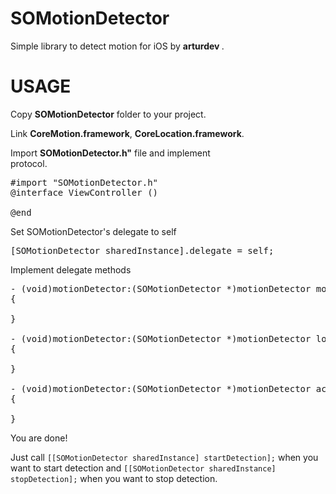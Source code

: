 SOMotionDetector
================

Simple library to detect motion for iOS by <b> arturdev </b>.



USAGE
=====
Copy <b>SOMotionDetector</b> folder to your project.

Link <b>CoreMotion.framework</b>, <b>CoreLocation.framework</b>.

Import <b>SOMotionDetector.h"</b> file and implement <br><SOMotionDetectorDelegate></b> protocol.

<pre>
#import "SOMotionDetector.h" 
@interface ViewController ()<SOMotionDetectorDelegate>

@end
</pre>

Set SOMotionDetector's delegate to self
<pre>
[SOMotionDetector sharedInstance].delegate = self;
</pre>

Implement delegate methods 
<pre>
- (void)motionDetector:(SOMotionDetector *)motionDetector motionTypeChanged:(SOMotionType)motionType
{

}

- (void)motionDetector:(SOMotionDetector *)motionDetector locationChanged:(CLLocation *)location
{

}

- (void)motionDetector:(SOMotionDetector *)motionDetector accelerationChanged:(CMAcceleration)acceleration
{
    
}
</pre>

You are done! 

Just call `[[SOMotionDetector sharedInstance] startDetection];` when you want to start detection
and `[[SOMotionDetector sharedInstance] stopDetection];`  when you want to stop detection.
